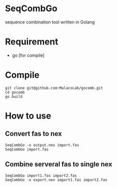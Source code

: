 # SeqCombGo
sequence combination tool written in Golang

# Requirement

- go [for compile]

# Compile
```
git clone git@github.com:MalacoLab/gocomb.git
cd gocomb
go build
```

# How to use

## Convert fas to nex
```
SeqCombGo -o output.nex import.fas
SeqCombGo import.fas
```

## Combine serveral fas to single nex

```
SeqCombGo import1.fas import2.fas
SeqCombGo -o export.nex import1.fas import2.fas
```
